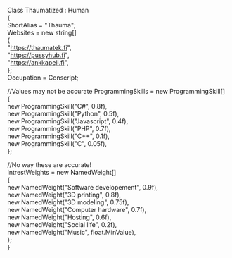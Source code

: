 Class Thaumatized : Human  
{  
  ShortAlias = "Thauma";  
  Websites = new string[]  
  {  
    "https://thaumatek.fi",  
    "https://pussyhub.fi",  
    "https://ankkapeli.fi",  
  };  
  Occupation = Conscript;  
  
  //Values may not be accurate
  ProgrammingSkills = new ProgrammingSkill[]  
  {  
    new ProgrammingSkill("C#", 0.8f),  
    new ProgrammingSkill("Python", 0.5f),  
    new ProgrammingSkill("Javascript", 0.4f),   
    new ProgrammingSkill("PHP", 0.7f),  
    new ProgrammingSkill("C++", 0.1f),  
    new ProgrammingSkill("C", 0.05f),  
  };  
  
  //No way these are accurate!  
  IntrestWeights = new NamedWeight[]  
  {  
    new NamedWeight("Software developement", 0.9f),  
    new NamedWeight("3D printing", 0.8f),  
    new NamedWeight("3D modeling", 0.75f),  
    new NamedWeight("Computer hardware", 0.7f),  
    new NamedWeight("Hosting", 0.6f),  
    new NamedWeight("Social life", 0.2f),  
    new NamedWeight("Music", float.MinValue),  
  };  
}  
